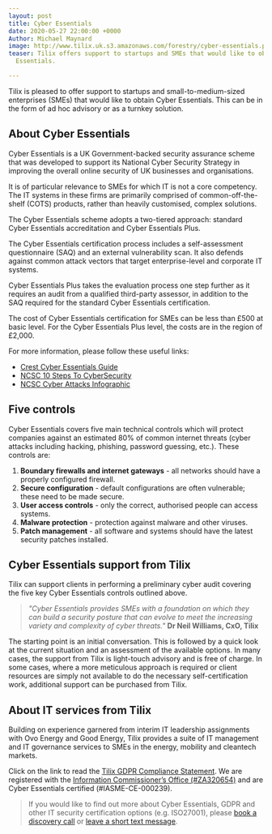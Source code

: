 ```yaml
---
layout: post
title: Cyber Essentials
date: 2020-05-27 22:00:00 +0000
Author: Michael Maynard
image: http://www.tilix.uk.s3.amazonaws.com/forestry/cyber-essentials.png
teaser: Tilix offers support to startups and SMEs that would like to obtain Cyber
  Essentials.

---
```

Tilix is pleased to offer support to startups and small-to-medium-sized enterprises (SMEs) that would like to obtain Cyber Essentials. This can be in the form of ad hoc advisory or as a turnkey solution.

## About Cyber Essentials

Cyber Essentials is a UK Government-backed security assurance scheme that was developed to support its National Cyber Security Strategy in improving the overall online security of UK businesses and organisations.

It is of particular relevance to SMEs for which IT is not a core competency. The IT systems in these firms are primarily comprised of common-off-the-shelf (COTS) products, rather than heavily customised, complex solutions.

The Cyber Essentials scheme adopts a two-tiered approach: standard Cyber Essentials accreditation and Cyber Essentials Plus.

The Cyber Essentials certification process includes a self-assessment questionnaire (SAQ) and an external vulnerability scan. It also defends against common attack vectors that target enterprise-level and corporate IT systems.

Cyber Essentials Plus takes the evaluation process one step further as it requires an audit from a qualified third-party assessor, in addition to the SAQ required for the standard Cyber Essentials certification.

The cost of Cyber Essentials certification for SMEs can be less than £500 at basic level. For the Cyber Essentials Plus level, the costs are in the region of £2,000.

For more information, please follow these useful links:

* [Crest Cyber Essentials Guide](https://www.crest-approved.org/wp-content/uploads/2014/10/Crest-Cyber-Essentials-Guide-final.pdf)
* [NCSC 10 Steps To CyberSecurity](https://www.ncsc.gov.uk/files/NCSC%2010%20Steps%20To%20Cyber%20Security%20NCSC.pdf)
* [NCSC Cyber Attacks Infographic](https://www.ncsc.gov.uk/files/NCSC%20Cyber%20Attacks.pdf)

## Five controls

Cyber Essentials covers five main technical controls which will protect companies against an estimated 80% of common internet threats (cyber attacks including hacking, phishing, password guessing, etc.). These controls are:

1. **Boundary firewalls and internet gateways** - all networks should have a properly configured firewall.
2. **Secure configuration** - default configurations are often vulnerable; these need to be made secure.
3. **User access controls** - only the correct, authorised people can access systems.
4. **Malware protection** - protection against malware and other viruses.
5. **Patch management** - all software and systems should have the latest security patches installed.

## Cyber Essentials support from Tilix

Tilix can support clients in performing a preliminary cyber audit covering the five key Cyber Essentials controls outlined above.

> _"Cyber Essentials provides SMEs with a foundation on which they can build a security posture that can evolve to meet the increasing variety and complexity of cyber threats."_ **Dr Neil Williams, CxO, Tilix**

The starting point is an initial conversation. This is followed by a quick look at the current situation and an assessment of the available options. In many cases, the support from Tilix is light-touch advisory and is free of charge. In some cases, where a more meticulous approach is required or client resources are simply not available to do the necessary self-certification work, additional support can be purchased from Tilix.

## About IT services from Tilix

Building on experience garnered from interim IT leadership assignments with Ovo Energy and Good Energy, Tilix provides a suite of IT management and IT governance services to SMEs in the energy, mobility and cleantech markets.

Click on the link to read the [Tilix GDPR Compliance Statement](https://www.tilix.uk/impressum/gdpr). We are registered with the [Information Commissioner’s Office (#ZA320654)](https://ico.org.uk/ESDWebPages/Entry/ZA320654) and are Cyber Essentials certified (#IASME-CE-000239).

> If you would like to find out more about Cyber Essentials, GDPR and other IT security certification options (e.g. ISO27001), please [book a discovery call](/meet/neil) or [leave a short text message](/contact).